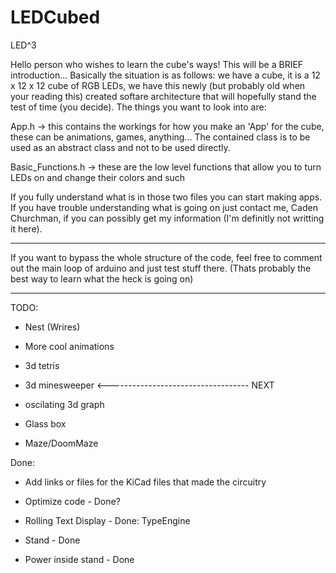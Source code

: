 # LEDCubed
LED^3

Hello person who wishes to learn the cube's ways! This will be a BRIEF introduction... Basically the situation is as follows: we have a cube, it is a 12 x 12 x 12 cube of RGB LEDs, we have this newly (but probably old when your reading this) created softare architecture that will hopefully stand the test of time (you decide). The things you want to look into are:
  
  App.h -> this contains the workings for how you make an 'App' for the cube, these can be animations, games, anything...
  The contained class is to be used as an abstract class and not to be used directly.
  
  Basic_Functions.h -> these are the low level functions that allow you to turn LEDs on and change their colors and such
  
  
If you fully understand what is in those two files you can start making apps. If you have trouble understanding what is going on just contact me, Caden Churchman, if you can possibly get my information (I'm definitly not writting it here).  

*************************
If you want to bypass the whole structure of the code, feel free to comment out the main loop of arduino and just test stuff there. (Thats probably the best way to learn what the heck is going on)
*************************


TODO:
  - Nest (Wrires)

  - More cool animations

  - 3d tetris

  - 3d minesweeper <----------------------------------- NEXT

  - oscilating 3d graph

  - Glass box

  - Maze/DoomMaze

Done:
  - Add links or files for the KiCad files that made the circuitry

  - Optimize code - Done?

  - Rolling Text Display - Done: TypeEngine

  - Stand - Done
  
  - Power inside stand - Done
